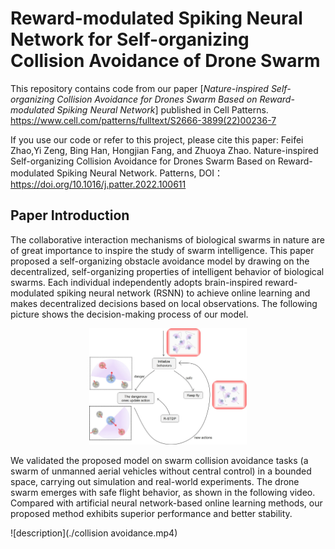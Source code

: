 # Reward-modulated Spiking Neural Network for Self-organizing Collision Avoidance of Drone Swarm

This repository contains code from our paper [*Nature-inspired Self-organizing Collision Avoidance for Drones Swarm Based on Reward-modulated Spiking Neural Network*] published in Cell Patterns. 
https://www.cell.com/patterns/fulltext/S2666-3899(22)00236-7

If you use our code or refer to this project, please cite this paper:
Feifei Zhao,Yi Zeng, Bing Han, Hongjian Fang, and Zhuoya Zhao. Nature-inspired Self-organizing Collision Avoidance for Drones Swarm Based on Reward-modulated Spiking Neural Network. Patterns, DOI：https://doi.org/10.1016/j.patter.2022.100611


## Paper Introduction 
The collaborative interaction mechanisms of biological swarms in nature are of great importance to inspire the study of swarm intelligence. This paper proposed a self-organizing obstacle avoidance model by drawing on the decentralized, self-organizing properties of intelligent behavior of biological swarms. Each individual independently adopts brain-inspired reward-modulated spiking neural network (RSNN) to achieve online learning and makes decentralized decisions based on local observations. The following picture shows the decision-making process of our model.

<center><img src="./process.jpg" width="50%"></center>


We validated the proposed model on swarm collision avoidance tasks (a swarm of unmanned aerial vehicles without central control) in a bounded space, carrying out simulation and real-world experiments. The drone swarm emerges with safe flight behavior, as shown in the following video. Compared with artificial neural network-based online learning methods, our proposed method exhibits superior performance and better stability. 

![description](./collision avoidance.mp4)



